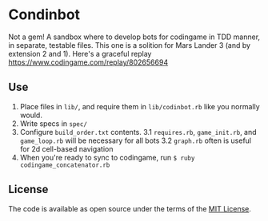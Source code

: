 # Condinbot
Not a gem! A sandbox where to develop bots for codingame in TDD manner, in separate, testable files.
This one is a solition for Mars Lander 3 (and by extension 2 and 1).
Here's a graceful replay https://www.codingame.com/replay/802656694

## Use
1. Place files in `lib/`, and require them in `lib/codinbot.rb` like you normally would.
2. Write specs in `spec/`
3. Configure `build_order.txt` contents.
  3.1 `requires.rb`, `game_init.rb`, and `game_loop.rb` will be necessary for all bots
  3.2 `graph.rb` often is useful for 2d cell-based navigation
4. When you're ready to sync to codingame, run `$ ruby codingame_concatenator.rb`

## License

The code is available as open source under the terms of the [MIT License](https://opensource.org/licenses/MIT).
